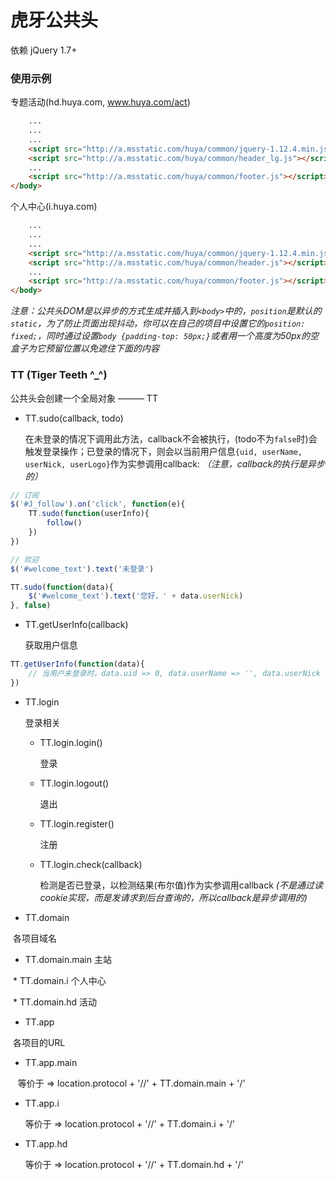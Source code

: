 # 虎牙公共头

依赖 jQuery 1.7+

### 使用示例

专题活动(hd.huya.com, www.huya.com/act)

```html
    ...
    ...
    ...
    <script src="http://a.msstatic.com/huya/common/jquery-1.12.4.min.js"></script>
    <script src="http://a.msstatic.com/huya/common/header_lg.js"></script>
    ...
    <script src="http://a.msstatic.com/huya/common/footer.js"></script>
</body>
```

个人中心(i.huya.com)

```html
    ...
    ...
    ...
    <script src="http://a.msstatic.com/huya/common/jquery-1.12.4.min.js"></script>
    <script src="http://a.msstatic.com/huya/common/header.js"></script>
    ...
    <script src="http://a.msstatic.com/huya/common/footer.js"></script>
</body>
```

*注意：公共头DOM是以异步的方式生成并插入到`<body>`中的，`position`是默认的`static`，为了防止页面出现抖动，你可以在自己的项目中设置它的`position: fixed;`，同时通过设置`body {padding-top: 50px;}`或者用一个高度为50px的空盒子为它预留位置以免遮住下面的内容*

### TT (Tiger Teeth ^_^)

公共头会创建一个全局对象 ——— TT

* TT.sudo(callback, todo)

  在未登录的情况下调用此方法，callback不会被执行，(todo不为`false`时)会触发登录操作；已登录的情况下，则会以当前用户信息`{uid, userName, userNick, userLogo}`作为实参调用callback: *（注意，callback的执行是异步的）*

```javascript
// 订阅
$('#J_follow').on('click', function(e){
    TT.sudo(function(userInfo){
        follow()
    })
})

// 欢迎
$('#welcome_text').text('未登录')

TT.sudo(function(data){
    $('#welcome_text').text('您好，' + data.userNick)
}, false)
```

* TT.getUserInfo(callback)

  获取用户信息

```javascript
TT.getUserInfo(function(data){
    // 当用户未登录时，data.uid => 0, data.userName => '', data.userNick => '', data.userLogo => ''
})
```

* TT.login

  登录相关

  * TT.login.login() 
  
    登录

  * TT.login.logout() 
  
    退出

  * TT.login.register() 
  
    注册

  * TT.login.check(callback) 
  
    检测是否已登录，以检测结果(布尔值)作为实参调用callback *(不是通过读cookie实现，而是发请求到后台查询的，所以callback是异步调用的)*
    
* TT.domain

  各项目域名
  
  * TT.domain.main 主站
    
  * TT.domain.i 个人中心
  
  * TT.domain.hd 活动

* TT.app

  各项目的URL
  
  * TT.app.main
    
    等价于 => location.protocol + '//' + TT.domain.main + '/'
    
  * TT.app.i

    等价于 => location.protocol + '//' + TT.domain.i + '/'

  * TT.app.hd

    等价于 => location.protocol + '//' + TT.domain.hd + '/'
